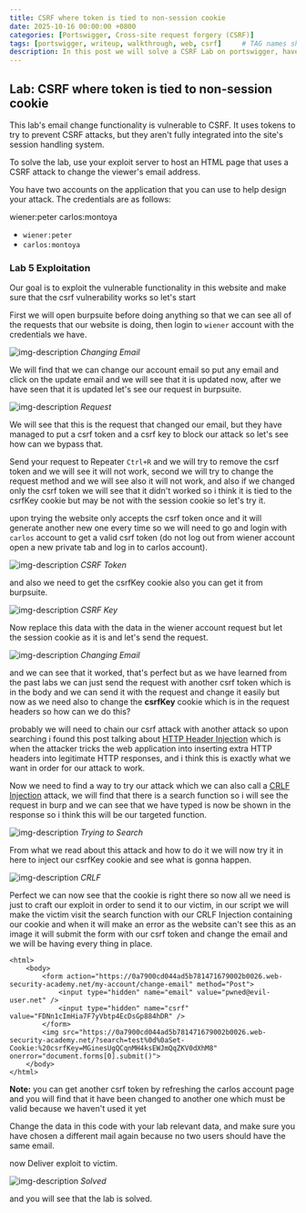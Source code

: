 ```yaml
---
title: CSRF where token is tied to non-session cookie
date: 2025-10-16 00:00:00 +0800
categories: [Portswigger, Cross-site request forgery (CSRF)]
tags: [portswigger, writeup, walkthrough, web, csrf]     # TAG names should always be lowercase
description: In this post we will solve a CSRF Lab on portswigger, have fun reading.
---
```


## Lab: CSRF where token is tied to non-session cookie

This lab's email change functionality is vulnerable to CSRF. It uses tokens to try to prevent CSRF attacks, but they aren't fully integrated into the site's session handling system.

To solve the lab, use your exploit server to host an HTML page that uses a CSRF attack to change the viewer's email address.

You have two accounts on the application that you can use to help design your attack. The credentials are as follows:

wiener:peter
carlos:montoya

- `wiener:peter`
- `carlos:montoya`

### Lab 5 Exploitation

Our goal is to exploit the vulnerable functionality in this website and make sure that the csrf vulnerability works so let's start 

First we will open burpsuite before doing anything so that we can see all of the requests that our website is doing, then login to `wiener` account with the credentials we have.

![img-description](/assets/img/PortSwigger/CSRF/5/mail.png)
_Changing Email_

We will find that we can change our account email so put any email and click on the update email and we will see that it is updated now, after we have seen that it is updated let's see our request in burpsuite.

![img-description](/assets/img/PortSwigger/CSRF/5/req.png)
_Request_

We will see that this is the request that changed our email, but they have managed to put a csrf token and a csrf key to block our attack so let's see how can we bypass that.

Send your request to Repeater `Ctrl+R` and we will try to remove the csrf token and we will see it will not work, second we will try to change the request method and we will see also it will not work, and also if we changed only the csrf token we will see that it didn't worked so i think it is tied to the csrfKey cookie but may be not with the session cookie so let's try it.

upon trying the website only accepts the csrf token once and it will generate another new one every time so we will need to go and login with `carlos` account to get a valid csrf token (do not log out from wiener account open a new private tab and log in to carlos account).

![img-description](/assets/img/PortSwigger/CSRF/5/csrf.png)
_CSRF Token_

and also we need to get the csrfKey cookie also you can get it from burpsuite.

![img-description](/assets/img/PortSwigger/CSRF/5/key.png)
_CSRF Key_

Now replace this data with the data in the wiener account request but let the session cookie as it is and let's send the request.

![img-description](/assets/img/PortSwigger/CSRF/5/repeater.png)
_Changing Email_

and we can see that it worked, that's perfect but as we have learned from the past labs we can just send the request with another csrf token which is in the body and we can send it with the request and change it easily but now as we need also to change the **csrfKey** cookie which is in the request headers so how can we do this?

probably we will need to chain our csrf attack with another attack so upon searching i found this post talking about [HTTP Header Injection](https://www.acunetix.com/blog/web-security-zone/http-header-injection/) which is when the attacker tricks the web application into inserting extra HTTP headers into legitimate HTTP responses, and i think this is exactly what we want in order for our attack to work.

Now we need to find a way to try our attack which we can also call a [CRLF Injection](https://www.invicti.com/learn/crlf-injection/) attack, we will find that there is a search function so i will see the request in burp and we can see that we have typed is now be shown in the response so i think this will be our targeted function.

![img-description](/assets/img/PortSwigger/CSRF/5/search.png)
_Trying to Search_

From what we read about this attack and how to do it we will now try it in here to inject our csrfKey cookie and see what is gonna happen.

![img-description](/assets/img/PortSwigger/CSRF/5/crlf.png)
_CRLF_

Perfect we can now see that the cookie is right there so now all we need is just to craft our exploit in order to send it to our victim, in our script we will make the victim visit the search function with our CRLF Injection containing our cookie and when it will make an error as the website can't see this as an image it will submit the form with our csrf token and change the email and we will be having every thing in place.

```
<html>
    <body>
        <form action="https://0a7900cd044ad5b781471679002b0026.web-security-academy.net/my-account/change-email" method="Post">
            <input type="hidden" name="email" value="pwned@evil-user.net" />
            <input type="hidden" name="csrf" value="FDNn1cImHia7F7yVbtp4EcDsGp884hDR" />
        </form>
        <img src="https://0a7900cd044ad5b781471679002b0026.web-security-academy.net/?search=test%0d%0aSet-Cookie:%20csrfKey=MGinesUgQCqnMH4ksEWJmQqZKV0dXhM8" onerror="document.forms[0].submit()">
    </body>
</html>
```
**Note:** you can get another csrf token by refreshing the carlos account page and you will find that it have been changed to another one which must be valid because we haven't used it yet

Change the data in this code with your lab relevant data, and make sure you have chosen a different mail again because no two users should have the same email.

now Deliver exploit to victim.

![img-description](/assets/img/PortSwigger/CSRF/5/Solved.png)
_Solved_

and you will see that the lab is solved.